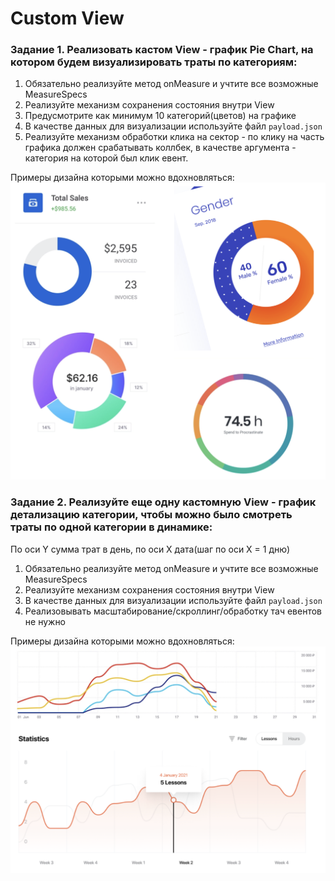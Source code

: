 # Custom View

### Задание 1. Реализовать кастом View - график Pie Chart, на котором будем визуализировать траты по категориям:

1. Обязательно реализуйте метод onMeasure и учтите все возможные MeasureSpecs
2. Реализуйте механизм сохранения состояния внутри View
3. Предусмотрите как минимум 10 категорий(цветов) на графике
4. В качестве данных для визуализации используйте файл `payload.json`
5. Реализуйте механизм обработки клика на сектор - по клику на часть графика должен срабатывать коллбек, в качестве аргумента - категория на которой был клик евент.

Примеры дизайна которыми можно вдохновляться:
![Pie Chart](art/first.png)

### Задание 2. Реализуйте еще одну кастомную View - график детализацию категории, чтобы можно было смотреть траты по одной категории в динамике:

По оси Y сумма трат в день, по оси Х дата(шаг по оси Х = 1 дню)

1. Обязательно реализуйте метод onMeasure и учтите все возможные MeasureSpecs
2. Реализуйте механизм сохранения состояния внутри View
3. В качестве данных для визуализации используйте файл `payload.json`
4. Реализовывать масштабирование/скроллинг/обработку тач евентов не нужно

Примеры дизайна которыми можно вдохновляться:
![Pie Chart](art/second.png)